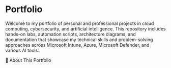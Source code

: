 # Portfolio
Welcome to my portfolio of personal and professional projects in cloud computing, cybersecurity, and artificial intelligence. This repository includes hands-on labs, automation scripts, architecture diagrams, and documentation that showcase my technical skills and problem-solving approaches across Microsoft Intune, Azure, Microsoft Defender, and various AI tools.

📂 About This Portfolio
